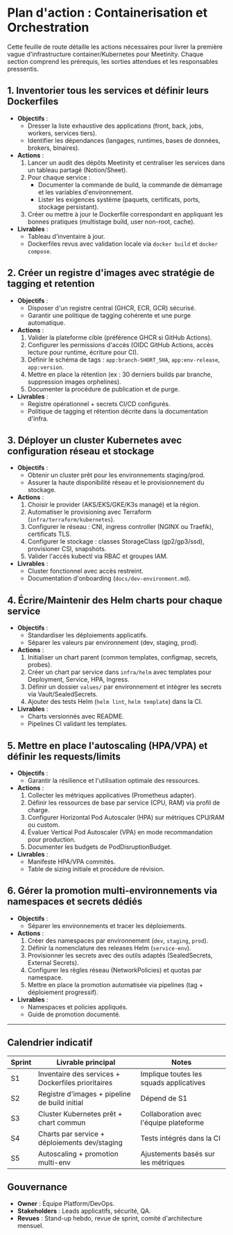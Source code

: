 # Plan d'action : Containerisation et Orchestration

Cette feuille de route détaille les actions nécessaires pour livrer la première vague d'infrastructure container/Kubernetes pour Meetinity. Chaque section comprend les prérequis, les sorties attendues et les responsables pressentis.

## 1. Inventorier tous les services et définir leurs Dockerfiles
- **Objectifs** :
  - Dresser la liste exhaustive des applications (front, back, jobs, workers, services tiers).
  - Identifier les dépendances (langages, runtimes, bases de données, brokers, binaires).
- **Actions** :
  1. Lancer un audit des dépôts Meetinity et centraliser les services dans un tableau partagé (Notion/Sheet).
  2. Pour chaque service :
     - Documenter la commande de build, la commande de démarrage et les variables d'environnement.
     - Lister les exigences système (paquets, certificats, ports, stockage persistant).
  3. Créer ou mettre à jour le Dockerfile correspondant en appliquant les bonnes pratiques (multistage build, user non-root, cache).
- **Livrables** :
  - Tableau d'inventaire à jour.
  - Dockerfiles revus avec validation locale via `docker build` et `docker compose`.

## 2. Créer un registre d'images avec stratégie de tagging et retention
- **Objectifs** :
  - Disposer d'un registre central (GHCR, ECR, GCR) sécurisé.
  - Garantir une politique de tagging cohérente et une purge automatique.
- **Actions** :
  1. Valider la plateforme cible (préférence GHCR si GitHub Actions).
  2. Configurer les permissions d'accès (OIDC GitHub Actions, accès lecture pour runtime, écriture pour CI).
  3. Définir le schéma de tags : `app:branch-SHORT_SHA`, `app:env-release`, `app:version`.
  4. Mettre en place la rétention (ex : 30 derniers builds par branche, suppression images orphelines).
  5. Documenter la procédure de publication et de purge.
- **Livrables** :
  - Registre opérationnel + secrets CI/CD configurés.
  - Politique de tagging et rétention décrite dans la documentation d'infra.

## 3. Déployer un cluster Kubernetes avec configuration réseau et stockage
- **Objectifs** :
  - Obtenir un cluster prêt pour les environnements staging/prod.
  - Assurer la haute disponibilité réseau et le provisionnement du stockage.
- **Actions** :
  1. Choisir le provider (AKS/EKS/GKE/K3s managé) et la région.
  2. Automatiser le provisioning avec Terraform (`infra/terraform/kubernetes`).
  3. Configurer le réseau : CNI, ingress controller (NGINX ou Traefik), certificats TLS.
  4. Configurer le stockage : classes StorageClass (gp2/gp3/ssd), provisioner CSI, snapshots.
  5. Valider l'accès kubectl via RBAC et groupes IAM.
- **Livrables** :
  - Cluster fonctionnel avec accès restreint.
  - Documentation d'onboarding (`docs/dev-environment.md`).

## 4. Écrire/Maintenir des Helm charts pour chaque service
- **Objectifs** :
  - Standardiser les déploiements applicatifs.
  - Séparer les valeurs par environnement (dev, staging, prod).
- **Actions** :
  1. Initialiser un chart parent (common templates, configmap, secrets, probes).
  2. Créer un chart par service dans `infra/helm` avec templates pour Deployment, Service, HPA, Ingress.
  3. Définir un dossier `values/` par environnement et intégrer les secrets via Vault/SealedSecrets.
  4. Ajouter des tests Helm (`helm lint`, `helm template`) dans la CI.
- **Livrables** :
  - Charts versionnés avec README.
  - Pipelines CI validant les templates.

## 5. Mettre en place l'autoscaling (HPA/VPA) et définir les requests/limits
- **Objectifs** :
  - Garantir la résilience et l'utilisation optimale des ressources.
- **Actions** :
  1. Collecter les métriques applicatives (Prometheus adapter).
  2. Définir les ressources de base par service (CPU, RAM) via profil de charge.
  3. Configurer Horizontal Pod Autoscaler (HPA) sur métriques CPU/RAM ou custom.
  4. Évaluer Vertical Pod Autoscaler (VPA) en mode recommandation pour production.
  5. Documenter les budgets de PodDisruptionBudget.
- **Livrables** :
  - Manifeste HPA/VPA commités.
  - Table de sizing initiale et procédure de révision.

## 6. Gérer la promotion multi-environnements via namespaces et secrets dédiés
- **Objectifs** :
  - Séparer les environnements et tracer les déploiements.
- **Actions** :
  1. Créer des namespaces par environnement (`dev`, `staging`, `prod`).
  2. Définir la nomenclature des releases Helm (`service-env`).
  3. Provisionner les secrets avec des outils adaptés (SealedSecrets, External Secrets).
  4. Configurer les règles réseau (NetworkPolicies) et quotas par namespace.
  5. Mettre en place la promotion automatisée via pipelines (tag + déploiement progressif).
- **Livrables** :
  - Namespaces et policies appliqués.
  - Guide de promotion documenté.

---

## Calendrier indicatif
| Sprint | Livrable principal | Notes |
|--------|--------------------|-------|
| S1     | Inventaire des services + Dockerfiles prioritaires | Implique toutes les squads applicatives |
| S2     | Registre d'images + pipeline de build initial | Dépend de S1 |
| S3     | Cluster Kubernetes prêt + chart commun | Collaboration avec l'équipe plateforme |
| S4     | Charts par service + déploiements dev/staging | Tests intégrés dans la CI |
| S5     | Autoscaling + promotion multi-env | Ajustements basés sur les métriques |

## Gouvernance
- **Owner** : Équipe Platform/DevOps.
- **Stakeholders** : Leads applicatifs, sécurité, QA.
- **Revues** : Stand-up hebdo, revue de sprint, comité d'architecture mensuel.

